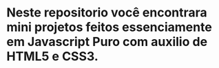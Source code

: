 ﻿# Neste repositorio você encontrara mini projetos feitos essenciamente em Javascript Puro com auxilio de HTML5 e CSS3.
